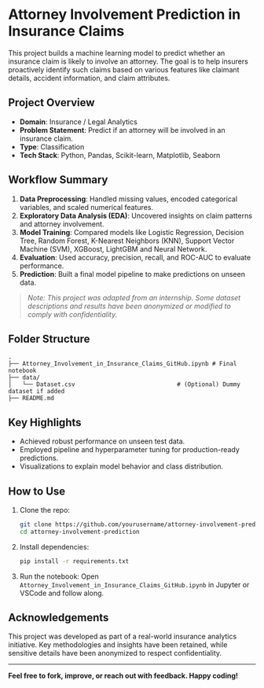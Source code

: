 # Attorney Involvement Prediction in Insurance Claims

This project builds a machine learning model to predict whether an insurance claim is likely to involve an attorney. The goal is to help insurers proactively identify such claims based on various features like claimant details, accident information, and claim attributes.

## Project Overview

- **Domain**: Insurance / Legal Analytics  
- **Problem Statement**: Predict if an attorney will be involved in an insurance claim.  
- **Type**: Classification  
- **Tech Stack**: Python, Pandas, Scikit-learn, Matplotlib, Seaborn

## Workflow Summary

1. **Data Preprocessing**: Handled missing values, encoded categorical variables, and scaled numerical features.
2. **Exploratory Data Analysis (EDA)**: Uncovered insights on claim patterns and attorney involvement.
3. **Model Training**: Compared models like Logistic Regression, Decision Tree, Random Forest, K-Nearest Neighbors (KNN), Support Vector Machine (SVM), XGBoost, LightGBM and Neural Network.
4. **Evaluation**: Used accuracy, precision, recall, and ROC-AUC to evaluate performance.
5. **Prediction**: Built a final model pipeline to make predictions on unseen data.

> *Note: This project was adapted from an internship. Some dataset descriptions and results have been anonymized or modified to comply with confidentiality.*

## Folder Structure

```
.
├── Attorney_Involvement_in_Insurance_Claims_GitHub.ipynb # Final notebook
├── data/
│   └── Dataset.csv                             # (Optional) Dummy dataset if added
├── README.md
```

## Key Highlights

- Achieved robust performance on unseen test data.
- Employed pipeline and hyperparameter tuning for production-ready predictions.
- Visualizations to explain model behavior and class distribution.

## How to Use

1. Clone the repo:
   ```bash
   git clone https://github.com/yourusername/attorney-involvement-prediction.git
   cd attorney-involvement-prediction
   ```

2. Install dependencies:
   ```bash
   pip install -r requirements.txt
   ```

3. Run the notebook:
   Open `Attorney_Involvement_in_Insurance_Claims_GitHub.ipynb` in Jupyter or VSCode and follow along.


## Acknowledgements

This project was developed as part of a real-world insurance analytics initiative. Key methodologies and insights have been retained, while sensitive details have been anonymized to respect confidentiality.

---

**Feel free to fork, improve, or reach out with feedback. Happy coding!**
